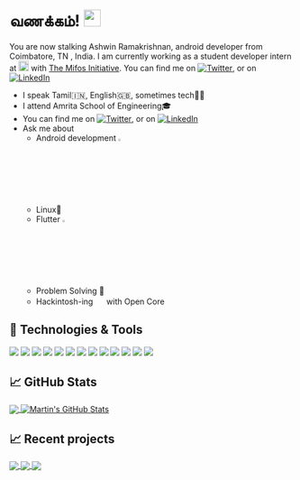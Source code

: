
# வணக்கம்! <img src="https://media.giphy.com/media/3ohzdWvAMBhrtBEC2Y/giphy.gif" width="30px">

You are now stalking Ashwin Ramakrishnan, android developer from Coimbatore, TN , India. I am currently working as a student developer intern at <a href="https://summerofcode.withgoogle.com/"><img src="https://user-images.githubusercontent.com/20596763/90981309-d7a7ea00-e57d-11ea-98a6-4b2e80913a26.png" height=18></a> with [The Mifos Initiative](https://www.github.com/openMF). You can find me on [![Twitter][1.2]][1],  or on [![LinkedIn][3.2]][3]
- I speak Tamil🇮🇳, English🇬🇧, sometimes tech👨‍💻
- I attend Amrita School of Engineering🎓
- You can find me on [![Twitter][1.2]][1],  or on [![LinkedIn][3.2]][3]
- Ask me about 
	- Android development <img src="https://img.icons8.com/fluent/48/000000/android-os.png" width=3%>
	- Linux🐧
	- Flutter <img src="https://img.icons8.com/color/48/000000/flutter.png" width=3%>
	- Problem Solving 🔧
	- Hackintosh-ing <img src="https://dxf1.com/images/jdownloads/screenshots/apple.png" width=16> with Open Core
## 🔧 Technologies & Tools
![](https://img.shields.io/badge/OS-Linux-informational?style=flat&logo=linux&logoColor=white&color=2bbc8a)
![](https://img.shields.io/badge/Editor-Android_Studio-informational?style=flat&logo=android-studio&logoColor=white&color=2bbc8a)
![](https://img.shields.io/badge/Editor-VS_Code-informational?style=flat&logo=visual-studio&logoColor=white&color=2bbc8a)
![](https://img.shields.io/badge/Code-Kotlin-informational?style=flat&logo=kotlin&logoColor=white&color=2bbc8a)
![](https://img.shields.io/badge/Code-Dart-informational?style=flat&logo=dart&logoColor=white&color=2bbc8a)
![](https://img.shields.io/badge/Code-Python-informational?style=flat&logo=python&logoColor=white&color=2bbc8a)
![](https://img.shields.io/badge/Code-C-informational?style=flat&logo=c&logoColor=white&color=2bbc8a)
![](https://img.shields.io/badge/Code-C++-informational?style=flat&logo=c&logoColor=white&color=2bbc8a)
![](https://img.shields.io/badge/Code-Java-informational?style=flat&logo=java&logoColor=white&color=2bbc8a)
![](https://img.shields.io/badge/Code-JavaScript-informational?style=flat&logo=javascript&logoColor=white&color=2bbc8a)
![](https://img.shields.io/badge/Shell-zsh-informational?style=flat&logo=gnu-bash&logoColor=white&color=2bbc8a)
![](https://img.shields.io/badge/Tools-Firebase-informational?style=flat&logo=firebase&logoColor=white&color=2bbc8a)
![](https://img.shields.io/badge/Tools-PostgreSQL-informational?style=flat&logo=postgresql&logoColor=white&color=2bbc8a)

## &#x1f4c8; GitHub Stats

<a href="https://github.com/ashwinkey04">
  <img align="center" src="https://github-readme-stats.vercel.app/api/top-langs/?username=ashwinkey04&hide=html&title_color=ffffff&text_color=c9cacc&icon_color=2bbc8a&bg_color=1d1f21" />
</a>
<a href="https://github.com/ashwinkey04">
  <img align="center" src="https://github-readme-stats.vercel.app/api?username=ashwinkey04&show_icons=true&line_height=27&count_private=true&title_color=ffffff&text_color=c9cacc&icon_color=2bbc8a&bg_color=1d1f21" alt="Martin's GitHub Stats" />
</a>

## &#x1f4c8; Recent projects
<a href="https://github.com/MartinHeinz/ashwinkey04">
  <img align="center" src="https://github-readme-stats.vercel.app/api/pin/?username=ashwinkey04&repo=lorax&title_color=ffffff&text_color=c9cacc&icon_color=2bbc8a&bg_color=1d1f21" />
</a>

<a href="https://github.com/ashwinkey04/mifos-mobile">
  <img align="center" src="https://github-readme-stats.vercel.app/api/pin/?username=ashwinkey04&repo=mifos-mobile&title_color=ffffff&text_color=c9cacc&icon_color=2bbc8a&bg_color=1d1f21" />
</a>    

<a href="https://github.com/ashwinkey04/oc-efi">
  <img align="center" src="https://github-readme-stats.vercel.app/api/pin/?username=ashwinkey04&repo=oc-efi&title_color=ffffff&text_color=c9cacc&icon_color=2bbc8a&bg_color=1d1f21" />
</a>    

<!-- links to social media icons -->

<!-- icons with padding -->

[1.1]: http://i.imgur.com/tXSoThF.png (@ashwinkey04)
[2.1]: http://i.imgur.com/0o48UoR.png (github icon with padding)

<!-- icons without padding -->

[1.2]: http://i.imgur.com/wWzX9uB.png (twitter icon without padding)
[2.2]: http://i.imgur.com/9I6NRUm.png (github icon without padding)
[3.2]: https://raw.githubusercontent.com/MartinHeinz/MartinHeinz/master/linkedin-3-16.png (LinkedIn icon without padding)


<!-- links to your social media accounts -->

[1]: https://twitter.com/ashwinkey04
[2]: https://github.com/ashwinkey04
[3]: https://www.linkedin.com/in/ashwinkey04/
